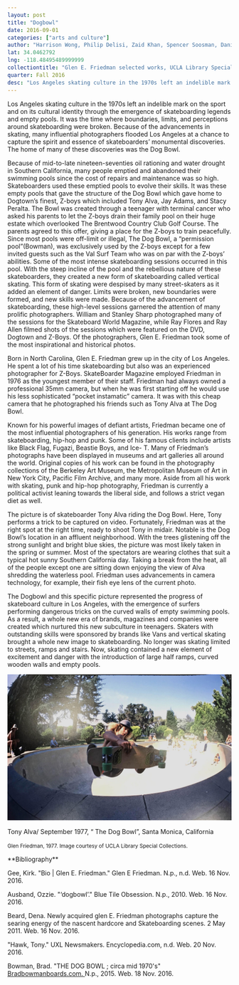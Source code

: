 ```yaml
---
layout: post
title: "Dogbowl"
date: 2016-09-01
categories: ["arts and culture"]
author: "Harrison Wong, Philip Delisi, Zaid Khan, Spencer Soosman, Daniel Tapia"
lat: 34.0462792
lng: -118.48495489999999
collectiontitle: "Glen E. Friedman selected works, UCLA Library Special Collections"
quarter: Fall 2016
desc: "Los Angeles skating culture in the 1970s left an indelible mark on the sport and on its cultural identity through the emergence of skateboarding legends and empty pools. It was the time where boundaries, limits, and perceptions around skateboarding were broken. Because of the advancements in skating, many influential photographers flooded Los Angeles at a chance to capture the spirit and essence of skateboarders’ monumental discoveries. The home of many of these discoveries was the Dog Bowl."
---
```

Los Angeles skating culture in the 1970s left an indelible mark on the sport and on its cultural identity through the emergence of skateboarding legends and empty pools. It was the time where boundaries, limits, and perceptions around skateboarding were broken. Because of the advancements in skating, many influential photographers flooded Los Angeles at a chance to capture the spirit and essence of skateboarders’ monumental discoveries. The home of many of these discoveries was the Dog Bowl.

Because of mid-to-late nineteen-seventies oil rationing and water drought in Southern California, many people emptied and abandoned their swimming pools since the cost of repairs and maintenance was so high. Skateboarders used these emptied pools to evolve their skills. It was these empty pools that gave the structure of the Dog Bowl which gave home to Dogtown’s finest, Z-boys which included Tony Alva, Jay Adams, and Stacy Peralta. The Bowl was created through a teenager with terminal cancer who asked his parents to let the Z-boys drain their family pool on their huge estate which overlooked The Brentwood Country Club Golf Course. The parents agreed to this offer, giving a place for the Z-boys to train peacefully. Since most pools were off-limit or illegal, The Dog Bowl, a “permission pool”(Bowman), was exclusively used by the Z-boys except for a few invited guests such as the Val Surf Team who was on par with the Z-boys’ abilities. Some of the most intense skateboarding sessions occurred in this pool. With the steep incline of the pool and the rebellious nature of these skateboarders, they created a new form of skateboarding called vertical skating. This form of skating were despised by many street-skaters as it added an element of danger. Limits were broken, new boundaries were formed, and new skills were made. Because of the advancement of skateboarding, these high-level sessions garnered the attention of many prolific photographers. William and Stanley Sharp photographed many of the sessions for the Skateboard World Magazine, while Ray Flores and Ray Allen filmed shots of the sessions which were featured on the DVD, Dogtown and Z-Boys. Of the photographers, Glen E. Friedman took some of the most inspirational and historical photos.

Born in North Carolina, Glen E. Friedman grew up in the city of Los Angeles. He spent a lot of his time skateboarding but also was an experienced photographer for Z-Boys. SkateBoarder Magazine employed Friedman in 1976 as the youngest member of their staff. Friedman had always owned a professional 35mm camera, but when he was first starting off he would use his less sophisticated “pocket instamatic” camera. It was with this cheap camera that he photographed his friends such as Tony Alva at The Dog Bowl.

Known for his powerful images of defiant artists, Friedman became one of the most influential photographers of his generation. His works range from skateboarding, hip-hop and punk. Some of his famous clients include artists like Black Flag, Fugazi, Beastie Boys, and Ice- T. Many of Friedman’s photographs have been displayed in museums and art galleries all around the world. Original copies of his work can be found in the photography collections of the Berkeley Art Museum, the Metropolitan Museum of Art in New York City, Pacific Film Archive, and many more. Aside from all his work with skating, punk and hip-hop photography, Friedman is currently a political activist leaning towards the liberal side, and follows a strict vegan diet as well.

The picture is of skateboarder Tony Alva riding the Dog Bowl. Here, Tony performs a trick to be captured on video. Fortunately, Friedman was at the right spot at the right time, ready to shoot Tony in midair.  Notable is the Dog Bowl’s location in an affluent neighborhood.  With the trees glistening off the strong sunlight and bright blue skies, the picture was most likely taken in the spring or summer. Most of the spectators are wearing clothes that suit a typical hot sunny Southern California day. Taking a break from the heat, all of the people except one are sitting down enjoying the view of Alva shredding the waterless pool. Friedman uses advancements in camera technology, for example, their fish eye lens of the current photo.

The Dogbowl and this specific picture represented the progress of skateboard culture in Los Angeles, with the emergence of surfers performing dangerous tricks on the curved walls of empty swimming pools. As a result, a whole new era of brands, magazines and companies were created which nurtured this new subculture in teenagers. Skaters with outstanding skills were sponsored by brands like Vans and vertical skating brought a whole new image to skateboarding. No longer was skating limited to streets, ramps and stairs. Now, skating contained a new element of excitement and danger with the introduction of large half ramps, curved wooden walls and empty pools.


<img src='../images/dogbowl.jpg' alt='Skateboarder Tony Alva, is credited for doing the first documented front side aerial in the Dog Bowl (taken in Santa Monica by photographer Glen E. Friedman in September 1977).'>
<figcaption><p>Tony Alva/ September 1977, “ The Dog Bowl”, Santa Monica, California</p><p><small>Glen Friedman, 1977. Image courtesy of UCLA Library Special Collections.</small></p>
<section id="categories" markdown="1">
**Bibliography**

Gee, Kirk. &quot;Bio &#124; Glen E. Friedman.&quot; Glen E Friedman. N.p., n.d. Web. 16 Nov. 2016.

Ausband, Ozzie. &quot;‘dogbowl’.&quot; Blue Tile Obsession. N.p., 2010. Web. 16 Nov. 2016.

Beard, Dena. Newly acquired glen E. Friedman photographs capture the searing energy of the nascent hardcore and Skateboarding scenes. 2 May 2011. Web. 16 Nov. 2016.

&quot;Hawk, Tony.&quot; UXL Newsmakers. Encyclopedia.com, n.d. Web. 20 Nov. 2016.

Bowman, Brad. &quot;THE DOG BOWL ; circa mid 1970's&quot; <a target="_blank" href="http://www.bradbowmanboards.com" type="url">  Bradbowmanboards.com. </a> N.p., 2015. Web. 18 Nov. 2016. 


</section>